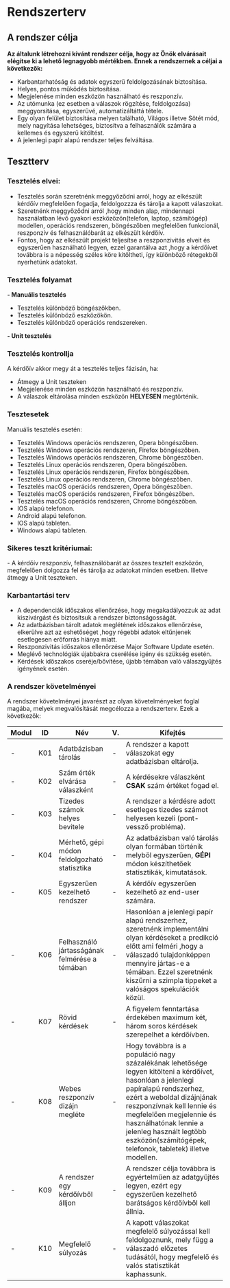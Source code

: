 <h1>Rendszerterv</h1>

<h2>A rendszer célja</h2>
<p><strong>Az általunk létrehozni kívánt rendszer célja, hogy az Önök elvárásait elégítse ki a lehető legnagyobb mértékben. Ennek a rendszernek a céljai a következők:
   </strong>
  <ul>
   <li>Karbantarhatóság és adatok egyszerű feldolgozásának biztosítása.</li>
   <li>Helyes, pontos működés biztosítása.</li>
   <li>Megjelenése minden eszközön használható és reszponzív.</li>
   <li>Az utómunka (ez esetben a válaszok rögzítése, feldolgozása) meggyorsítása, egyszerűvé, automatizáltáttá tétele.</li>
   <li>Egy olyan felület biztosítása melyen található, Világos illetve Sötét mód, mely nagyítása lehetséges, biztosítva a felhasználók számára a kellemes és egyszerű kitöltést.</li>
   <li>A jelenlegi papír alapú rendszer teljes felváltása.</li>
</ul></p>

<h2>Tesztterv</h2>

<h3>Tesztelés elvei:</h3>

<p>
   <ul>
  <li>Tesztelés során szeretnénk meggyőződni arról, hogy az elkészült kérdőív megfelelően fogadja, feldolgozzza és tárolja a kapott válaszokat. </li>
  <li>Szeretnénk meggyőződni arról ,hogy minden alap, mindennapi használatban lévő gyakori eszközözön(telefon, laptop, számítógép) modellen, operációs rendszeren, böngészőben megfelelően funkcionál, reszponzív és felhasználóbarát az elkészült kérdőív. </li>
  <li>Fontos, hogy az elkészült projekt teljesítse a reszponzivitás elveit és egyszerűen használható legyen, ezzel garantálva azt ,hogy a kérdőívet továbbra is a népesség széles köre kitöltheti, így különböző rétegekből nyerhetünk adatokat. </li>
</ul>      
</p>

<h3>Tesztelés folyamat</h3>
<p><strong>- Manuális tesztelés</strong></p>
<ul>
   <li>Tesztelés különböző böngészőkben.</li>
   <li>Tesztelés különböző eszközökön.</li>
   <li>Tesztelés különböző operációs rendszereken.</li>
</ul>
<p><strong>- Unit tesztelés</strong></p>

<h3>Tesztelés kontrollja</h3>
<p>A kérdőív akkor megy át a tesztelés teljes fázisán, ha:
  <ul>
   <li>Átmegy a Unit teszteken</li>
   <li>Megjelenése minden eszközön használható és reszponzív.</li>
    <li>A válaszok eltárolása minden eszközön <strong>HELYESEN</strong> megtörténik.</li>
</ul>
</p>

<h3>Tesztesetek</h3>
<p>Manuális tesztelés esetén:
  <ul>
   <li>Tesztelés Windows operációs rendszeren, Opera böngészőben.</li>
   <li>Tesztelés Windows operációs rendszeren, Firefox böngészőben.</li>
   <li>Tesztelés Windows operációs rendszeren, Chrome böngészőben.</li>
   <li>Tesztelés Linux operációs rendszeren, Opera böngészőben.</li>
   <li>Tesztelés Linux operációs rendszeren, Firefox böngészőben.</li>
   <li>Tesztelés Linux operációs rendszeren, Chrome böngészőben.</li>
   <li>Tesztelés macOS operációs rendszeren, Opera böngészőben.</li>
   <li>Tesztelés macOS operációs rendszeren, Firefox böngészőben.</li>
   <li>Tesztelés macOS operációs rendszeren, Chrome böngészőben.</li>
   <li>IOS alapú telefonon.</li>
   <li>Android alapú telefonon.</li>
   <li>IOS alapú tableten.</li>
   <li>Windows alapú tableten.</li>
</ul>
</p>
<h3>Sikeres teszt kritériumai:</h3>
<p>- A kérdőív reszponzív, felhasználóbarát az összes tesztelt eszközön, megfelelően dolgozza fel és tárolja az adatokat minden esetben. Illetve átmegy a Unit teszteken.</p>

<h3>Karbantartási terv</h3>
<p>
   <ul>
   <li>A dependenciák időszakos ellenőrzése, hogy megakadályozzuk az adat kiszivárgást és biztosítsuk a rendszer biztonságosságát. </li>
   <li>Az adatbázisban tárolt adatok meglétének időszakos ellenőrzése, elkerülve azt az eshetőséget ,hogy régebbi adatok eltűnjenek esetlegesen erőforrás hiánya miatt. </li>
   <li>Reszponzivitás időszakos ellenőrzése Major Software Update esetén. </li>
   <li>Meglévő technológiák újabbakra cserélése igény és szükség esetén. </li>
   <li>Kérdések időszakos cseréje/bővítése, újabb témában való válaszgyűjtés igényének esetén. </li>
   </ul>
</p>

<h3>A rendszer követelményei</h3>

A rendszer követelményei javarészt az olyan követelményeket foglal magába, melyek megvalósítását megcélozza a rendszerterv.
Ezek a következők:

|Modul| ID | Név |V.| Kifejtés|
|---|---|---|---|---|
|-| K01| Adatbázisban tárolás|-|A rendszer a kapott válaszokat egy adatbázisban eltárolja.|
|-| K02| Szám érték elvárása válaszként|-|A kérdésekre válaszként <strong>CSAK</strong> szám értéket fogad el.|
|-| K03| Tizedes számok helyes bevitele|-|A rendszer a kérdésre adott esetleges tizedes számot helyesen kezeli (pont-vessző probléma).|
|-| K04| Mérhető, gépi módon feldolgozható statisztika|-|Az adatbázisban való tárolás olyan formában történik melyből egyszerűen, <strong>GÉPI</strong> módon készíthetőek statisztikák, kimutatások.|
|-| K05| Egyszerűen kezelhető rendszer|-|A kérdőív egyszerűen kezelhető az end-user számára.|
|-| K06| Felhasználó jártasságának felmérése a témában|-|Hasonlóan a jelenlegi papír alapú rendszerhez, szeretnénk implementálni olyan kérdéseket a predikció előtt ami felméri ,hogy a válaszadó tulajdonképpen mennyire jártas-e a témában. Ezzel szeretnénk kiszűrni a szimpla tippeket a valóságos spekulációk közül.|
|-| K07| Rövid kérdések|-|A figyelem fenntartása érdekében maximum két, három soros kérdések szerepelhet a kérdőívben.|
|-| K08| Webes reszponzív dizájn megléte|-|Hogy továbbra is a populáció nagy százalékának lehetősége legyen kitölteni a kérdőívet, hasonlóan a jelenlegi papíralapú rendszerhez, ezért a weboldal dizájnjának reszponzívnak kell lennie és megfelelően megjelennie és használhatónak lennie a jelenleg használt legtöbb eszközön(számítógépek, telefonok, tabletek) illetve modellen.|
|-| K09| A rendszer egy kérdőívből álljon|-|A rendszer célja továbbra is egyértelműen az adatgyűjtés legyen, ezért egy egyszerűen kezelhető barátságos kérdőívből kell állnia.|
|-| K10| Megfelelő súlyozás|-|A kapott válaszokat megfelelő súlyozással kell feldolgoznunk, mely függ a válaszadó előzetes tudásától, hogy megfelelő és valós statisztikát kaphassunk.|